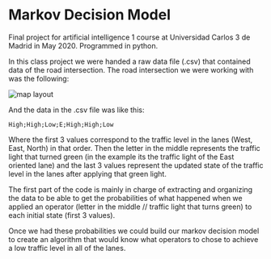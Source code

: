 # Markov Decision Model

Final project for artificial intelligence 1 course at Universidad Carlos 3 de Madrid in May 2020. Programmed in python.

In this class project we were handed a raw data file (.csv) that contained data of the road intersection. The road intersection we were working with was the following:

![map layout](https://user-images.githubusercontent.com/42673884/183933895-bbd56b1b-9c55-4efd-8f52-9abc6183b39a.png)

And the data in the .csv file was like this:

```
High;High;Low;E;High;High;Low
```
Where the first 3 values correspond to the traffic level in the lanes (West, East, North) in that order. Then the letter in the middle represents the traffic light that turned green (in the example its the traffic light of the East oriented lane) and the last 3 values represent the updated state of the traffic level in the lanes after applying that green light.

The first part of the code is mainly in charge of extracting and organizing the data to be able to get the probabilities of what happened when we applied an operator (letter in the middle // traffic light that turns green) to each initial state (first 3 values).

Once we had these probabilities we could build our markov decision model to create an algorithm that would know what operators to chose to achieve a low traffic level in all of the lanes.

